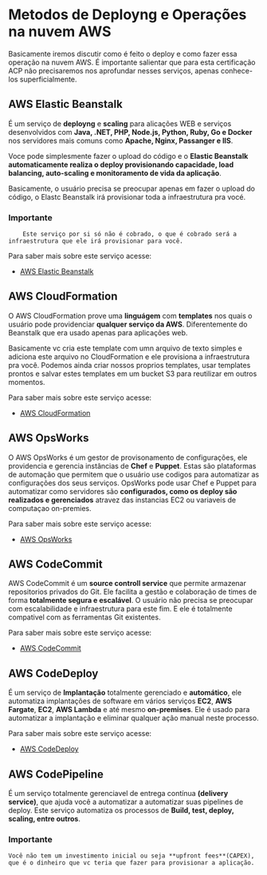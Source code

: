 # Metodos de Deployng e Operações na nuvem AWS

Basicamente iremos discutir como é feito o deploy e como fazer essa operação na nuvem AWS. 
É importante salientar que para esta certificação ACP não precisaremos nos aprofundar nesses serviços, apenas conhece-los superficialmente.

## AWS Elastic Beanstalk

É um serviço de **deployng** e **scaling** para alicações WEB e serviços desenvolvidos com
**Java, .NET, PHP, Node.js, Python, Ruby, Go e Docker** nos servidores mais comuns como
**Apache, Nginx, Passanger e IIS**.

Voce pode simplesmente fazer o upload do código e o **Elastic Beanstalk automaticamente realiza o deploy provisionando capacidade, load balancing, auto-scaling e monitoramento de vida da aplicação**.

Basicamente, o usuário precisa se preocupar apenas em fazer o upload do código, o Elastc Beanstalk irá provisionar toda a infraestrutura pra vocé. 

  ### Importante
        Este serviço por si só não é cobrado, o que é cobrado será a infraestrutura que ele irá provisionar para você.

  Para saber mais sobre este serviço acesse: 
    
  * [AWS Elastic Beanstalk](https://aws.amazon.com/pt/elasticbeanstalk/)


## AWS CloudFormation

O AWS CloudFormation prove uma **linguágem** com **templates** nos quais o usuário pode providenciar **qualquer serviço da AWS**. Diferentemente do Beanstalk que era usado apenas para aplicações web.

Basicamente vc cria este template com umn arquivo de texto simples e adiciona este arquivo no CloudFormation e ele provisiona a infraestrutura pra você. Podemos ainda criar nossos proprios templates, usar templates prontos e salvar estes templates em um bucket S3 para reutilizar em outros momentos.  


 Para saber mais sobre este serviço acesse: 
    
  * [AWS CloudFormation](https://docs.aws.amazon.com/pt_br/AWSCloudFormation/latest/UserGuide/Welcome.html)


  ## AWS OpsWorks

  O AWS OpsWorks é um gestor de provisonamento de configurações, ele providencia e gerencia instâncias de **Chef** e **Puppet**. Estas são plataformas de automação que permitem que o usuário use codigos para automatizar as configurações dos seus serviços. OpsWorks pode usar Chef e Puppet para automatizar como servidores são **configurados, como os deploy são realizados e gerenciados** atravez das instancias EC2 ou variaveis de computaçao on-premies.

   Para saber mais sobre este serviço acesse: 
    
  * [AWS OpsWorks](https://docs.aws.amazon.com/opsworks/latest/userguide/welcome.html)


  ## AWS CodeCommit

  AWS CodeCommit é um **source controll service** que permite armazenar repositorios privados do Git. Ele facilita a gestão e colaboração de times de forma **totalmente segura e escalável**. O usuário não precisa se preocupar com escalabilidade e infraestrutura para este fim. E ele é totalmente compativel com as ferramentas Git existentes.

 Para saber mais sobre este serviço acesse: 
    
  * [AWS CodeCommit](https://www.amazonaws.cn/en/codecommit/)


  ## AWS CodeDeploy

  É um serviço de **Implantação** totalmente gerenciado e **automático**, ele automatiza implantações de software em vários serviços **EC2**, **AWS Fargate**, **EC2**, **AWS Lambda** e até mesmo **on-premises**. Ele é usado para automatizar a implantação e eliminar qualquer ação manual neste processo. 

 Para saber mais sobre este serviço acesse: 
    
  * [AWS CodeDeploy](https://aws.amazon.com/pt/codedeploy/)


## AWS CodePipeline

É um serviço totalmente gerenciavel de entrega contínua **(delivery service)**, que ajuda você a automatizar a automatizar suas pipelines de deploy. Este serviço automatiza os processos de **Build, test, deploy, scaling, entre outros**. 

### Importante

    Você não tem um investimento inicial ou seja **upfront fees**(CAPEX), que é o dinheiro que vc teria que fazer para provisionar a aplicação. 